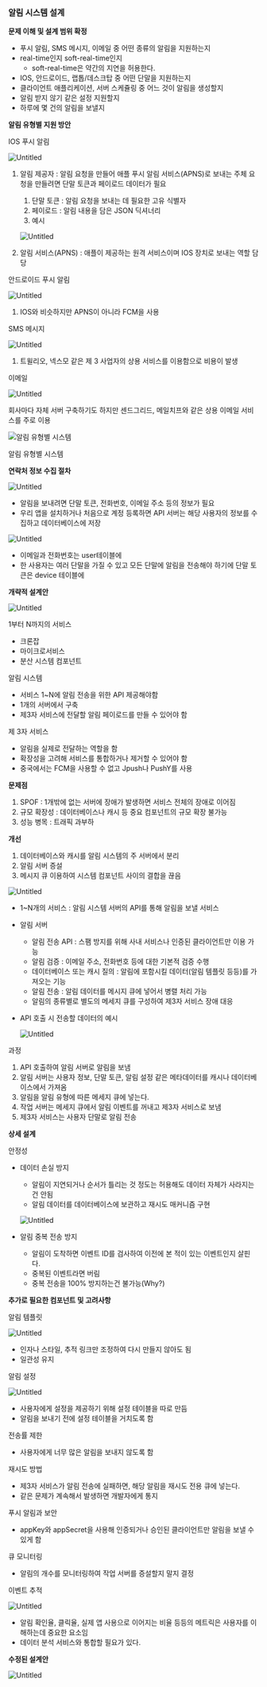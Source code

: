### 알림 시스템 설계

**문제 이해 및 설계 범위 확정**

- 푸시 알림, SMS 메시지, 이메일 중 어떤 종류의 알림을 지원하는지
- real-time인지 soft-real-time인지
    - soft-real-time은 약간의 지연을 허용한다.
- IOS, 안드로이드, 랩톱/데스크탑 중 어떤 단말을 지원하는지
- 클라이언트 애플리케이션, 서버 스케쥴링 중 어느 것이 알림을 생성할지
- 알림 받지 않기 같은 설정 지원할지
- 하루에 몇 건의 알림을 보낼지

**알림 유형별 지원 방안**

IOS 푸시 알림

![Untitled](https://prod-files-secure.s3.us-west-2.amazonaws.com/3a743652-a39a-4855-81df-e10c9c53f7c7/ef898b03-c479-4aee-83c7-2cb45b93fae4/Untitled.png)

1. 알림 제공자 : 알림 요청을 만들어 애플 푸시 알림 서비스(APNS)로 보내는 주체
요청을 만들려면 단말 토큰과 페이로드 데이터가 필요
    1. 단말 토큰 : 알림 요청을 보내는 데 필요한 고유 식별자
    2. 페이로드 : 알림 내용을 담은 JSON 딕셔너리
    3. 예시
    
    ![Untitled](https://prod-files-secure.s3.us-west-2.amazonaws.com/3a743652-a39a-4855-81df-e10c9c53f7c7/d27a5459-baa3-4e5e-b6d2-5a10a323e998/Untitled.png)
    
2. 알림 서비스(APNS) : 애플이 제공하는 원격 서비스이며 IOS 장치로 보내는 역할 담당

안드로이드 푸시 알림

![Untitled](https://prod-files-secure.s3.us-west-2.amazonaws.com/3a743652-a39a-4855-81df-e10c9c53f7c7/f903e1f7-a53b-428a-bb51-ccf6b7c3111d/Untitled.png)

1. IOS와 비슷하지만 APNS이 아니라 FCM을 사용

SMS 메시지

![Untitled](https://prod-files-secure.s3.us-west-2.amazonaws.com/3a743652-a39a-4855-81df-e10c9c53f7c7/4cefdda9-0a3d-45ca-9357-4d0b1f69fb12/Untitled.png)

1. 트윌리오, 넥스모 같은 제 3 사업자의 상용 서비스를 이용함으로 비용이 발생

이메일

![Untitled](https://prod-files-secure.s3.us-west-2.amazonaws.com/3a743652-a39a-4855-81df-e10c9c53f7c7/765d0fae-5485-4ee1-878e-40d86575fa56/Untitled.png)

회사마다 자체 서버 구축하기도 하지만 센드그리드, 메일치프와 같은 상용 이메일 서비스를 주로 이용

![알림 유형별 시스템](https://prod-files-secure.s3.us-west-2.amazonaws.com/3a743652-a39a-4855-81df-e10c9c53f7c7/8e00577d-ef3e-445d-ad7a-047b2935a4ba/Untitled.png)

알림 유형별 시스템

**연락처 정보 수집 절차**

![Untitled](https://prod-files-secure.s3.us-west-2.amazonaws.com/3a743652-a39a-4855-81df-e10c9c53f7c7/d4e3e3bd-de3f-48e4-96ad-e37a0f04cb1c/Untitled.png)

- 알림을 보내려면 단말 토큰, 전화번호, 이메일 주소 등의 정보가 필요
- 우리 앱을 설치하거나 처음으로 계정 등록하면 API 서버는 해당 사용자의 정보를 수집하고 데이터베이스에 저장

![Untitled](https://prod-files-secure.s3.us-west-2.amazonaws.com/3a743652-a39a-4855-81df-e10c9c53f7c7/122c4724-6968-467c-8a17-df02e7bb6391/Untitled.png)

- 이메일과 전화번호는 user테이블에
- 한 사용자는 여러 단말을 가질 수 있고 모든 단말에 알림을 전송해야 하기에 단말 토큰은 device 테이블에

**개략적 설계안**

![Untitled](https://prod-files-secure.s3.us-west-2.amazonaws.com/3a743652-a39a-4855-81df-e10c9c53f7c7/a396fe87-1c81-4d80-b812-032520b263bc/Untitled.png)

1부터 N까지의 서비스

- 크론잡
- 마이크로서비스
- 분산 시스템 컴포넌트

알림 시스템

- 서비스 1~N에 알림 전송을 위한 API 제공해야함
- 1개의 서버에서 구축
- 제3자 서비스에 전달할 알림 페이로드를 만들 수 있어야 함

제 3자 서비스

- 알림을 실제로 전달하는 역할을 함
- 확장성을 고려해 서비스를 통합하거나 제거할 수 있어야 함
- 중국에서는 FCM을 사용할 수 없고 Jpush나 PushY를 사용

**문제점**

1. SPOF : 1개밖에 없는 서버에 장애가 발생하면 서비스 전체의 장애로 이어짐
2. 규모 확장성 : 데이터베이스나 캐시 등 중요 컴포넌트의 규모 확장 불가능
3. 성능 병목 : 트래픽 과부하

**개선**

1. 데이터베이스와 캐시를 알림 시스템의 주 서버에서 분리
2. 알림 서버 증설
3. 메시지 큐 이용하여 시스템 컴포넌트 사이의 결합을 끊음

![Untitled](https://prod-files-secure.s3.us-west-2.amazonaws.com/3a743652-a39a-4855-81df-e10c9c53f7c7/63373e05-6890-45cd-972b-a22917163e4d/Untitled.png)

- 1~N개의 서비스 : 알림 시스템 서버의 API를 통해 알림을 보낼 서비스
- 알림 서버
    - 알림 전송 API : 스팸 방지를 위해 사내 서비스나 인증된 클라이언트만 이용 가능
    - 알림 검증 : 이메일 주소, 전화번호 등에 대한 기본적 검증 수행
    - 데이터베이스 또는 캐시 질의 : 알림에 포함시킬 데이터(알림 템플릿 등등)를 가져오는 기능
    - 알림 전송 : 알림 데이터를 메시지 큐에 넣어서 병렬 처리 가능
    - 알림의 종류별로 별도의 메세지 큐를 구성하여 제3자 서비스 장애 대응
- API 호출 시 전송할 데이터의 예시
    
    ![Untitled](https://prod-files-secure.s3.us-west-2.amazonaws.com/3a743652-a39a-4855-81df-e10c9c53f7c7/774fb197-493f-44fc-825f-76a5de10e522/Untitled.png)
    

과정

1. API 호출하여 알림 서버로 알림을 보냄
2. 알림 서버는 사용자 정보, 단말 토큰, 알림 설정 같은 메타데이터를 캐시나 데이터베이스에서 가져옴
3. 알림을 알림 유형에 따른 메세지 큐에 넣는다.
4. 작업 서버는 메세지 큐에서 알림 이벤트를 꺼내고 제3자 서비스로 보냄
5. 제3자 서비스는 사용자 단말로 알림 전송

**상세 설계**

안정성

- 데이터 손실 방지
    - 알림이 지연되거나 순서가 틀리는 것 정도는 허용해도 데이터 자체가 사라지는건 안됨
    - 알림 데이터를 데이터베이스에 보관하고 재시도 매커니즘 구현
    
    ![Untitled](https://prod-files-secure.s3.us-west-2.amazonaws.com/3a743652-a39a-4855-81df-e10c9c53f7c7/a068a0e7-98f5-463a-bbf8-7639aba794b5/Untitled.png)
    
- 알림 중복 전송 방지
    - 알림이 도착하면 이벤트 ID를 검사하여 이전에 본 적이 있는 이벤트인지 살핀다.
    - 중복된 이벤트라면 버림
    - 중복 전송을 100% 방지하는건 불가능(Why?)

**추가로 필요한 컴포넌트 및 고려사항**

알림 템플릿

![Untitled](https://prod-files-secure.s3.us-west-2.amazonaws.com/3a743652-a39a-4855-81df-e10c9c53f7c7/9aceb7ec-3f26-467d-9790-3f10abacbfeb/Untitled.png)

- 인자나 스타일, 추적 링크만 조정하여 다시 만들지 않아도 됨
- 일관성 유지

알림 설정

![Untitled](https://prod-files-secure.s3.us-west-2.amazonaws.com/3a743652-a39a-4855-81df-e10c9c53f7c7/74e5888e-bf71-4c9d-b05e-c8feeec9252e/Untitled.png)

- 사용자에게 설정을 제공하기 위해 설정 테이블을 따로 만듬
- 알림을 보내기 전에 설정 테이블을 거치도록 함

전송률 제한

- 사용자에게 너무 많은 알림을 보내지 않도록 함

재시도 방법

- 제3자 서비스가 알림 전송에 실패하면, 해당 알림을 재시도 전용 큐에 넣는다.
- 같은 문제가 계속해서 발생하면 개발자에게 통지

푸시 알림과 보안

- appKey와 appSecret을 사용해 인증되거나 승인된 클라이언트만 알림을 보낼 수 있게 함

큐 모니터링

- 알림의 개수를 모니터링하여 작업 서버를 증설할지 말지 결정

이벤트 추적

![Untitled](https://prod-files-secure.s3.us-west-2.amazonaws.com/3a743652-a39a-4855-81df-e10c9c53f7c7/d6a688bb-f928-4cb9-8334-2fc7f7b959d9/Untitled.png)

- 알림 확인율, 클릭율, 실제 앱 사용으로 이어지는 비율 등등의 메트릭은 사용자를 이해하는데 중요한 요소임
- 데이터 분석 서비스와 통합할 필요가 있다.

**수정된 설계안**

![Untitled](https://prod-files-secure.s3.us-west-2.amazonaws.com/3a743652-a39a-4855-81df-e10c9c53f7c7/323403db-86ea-4bd9-b179-f72f72ebc34b/Untitled.png)

